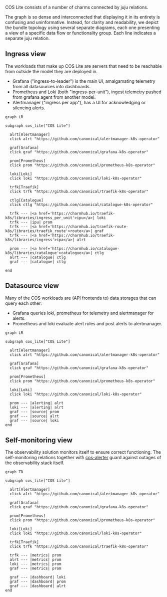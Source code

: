 COS Lite consists of a number of charms connected by juju relations.

The graph is so dense and interconnected that displaying it in its entirety is confusing and uninformative. Instead, for clarity and readability, we depict the bundle topology using several separate diagrams, each one presenting a view of a specific data flow or functionality group. 
Each line indicates a separate juju relation.

## Ingress view
The workloads that make up COS Lite are servers that need to be reachable from outside the model they are deployed in.
- Grafana ("ingress-to-leader") is the main UI, amalgamating telemetry from all datasources into dashboards.
- Prometheus and Loki (both "ingress-per-unit"), ingest telemetry pushed from grafana agent from another model.
- Alertmanager ("ingress per app"), has a UI for acknowledging or silencing alerts.

```mermaid
graph LR

subgraph cos_lite["COS Lite"]

  alrt[Alertmanager]
  click alrt "https://github.com/canonical/alertmanager-k8s-operator"
  
  graf[Grafana]
  click graf "https://github.com/canonical/grafana-k8s-operator"

  prom[Prometheus]
  click prom "https://github.com/canonical/prometheus-k8s-operator"

  loki[Loki]
  click loki "https://github.com/canonical/loki-k8s-operator"

  trfk[Traefik]
  click trfk "https://github.com/canonical/traefik-k8s-operator"

  ctlg[Catalogue]
  click ctlg "https://github.com/canonical/catalogue-k8s-operator"

  trfk --- |<a href='https://charmhub.io/traefik-k8s/libraries/ingress_per_unit'>ipu</a>| loki
  trfk --- |ipu| prom
  trfk --- |<a href='https://charmhub.io/traefik-route-k8s/libraries/traefik_route'>route</a>| graf
  trfk --- |<a href='https://charmhub.io/traefik-k8s/libraries/ingress'>ipa</a>| alrt

  prom --- |<a href='https://charmhub.io/catalogue-k8s/libraries/catalogue'>catalogue</a>| ctlg
  alrt --- |catalogue| ctlg
  graf --- |catalogue| ctlg

end
```

## Datasource view
Many of the COS workloads are (API frontends to) data storages that can query each other:
- Grafana queries loki, prometheus for telemetry and alertmanager for alerts.
- Prometheus and loki evaluate alert rules and post alerts to alertmanager.

```mermaid
graph LR

subgraph cos_lite["COS Lite"]

  alrt[Alertmanager]
  click alrt "https://github.com/canonical/alertmanager-k8s-operator"
  
  graf[Grafana]
  click graf "https://github.com/canonical/grafana-k8s-operator"

  prom[Prometheus]
  click prom "https://github.com/canonical/prometheus-k8s-operator"

  loki[Loki]
  click loki "https://github.com/canonical/loki-k8s-operator"

  prom --- |alerting| alrt
  loki --- |alerting| alrt
  graf --- |source| prom
  graf --- |source| alrt
  graf --- |source| loki
end
```

## Self-monitoring view
The observability solution monitors itself to ensure correct functioning. The self-monitoring relations together with [cos-alerter](https://github.com/canonical/cos-alerter) guard against outages of the observability stack itself.

```mermaid
graph TD

subgraph cos_lite["COS Lite"]

  alrt[Alertmanager]
  click alrt "https://github.com/canonical/alertmanager-k8s-operator"
  
  graf[Grafana]
  click graf "https://github.com/canonical/grafana-k8s-operator"

  prom[Prometheus]
  click prom "https://github.com/canonical/prometheus-k8s-operator"

  loki[Loki]
  click loki "https://github.com/canonical/loki-k8s-operator"

  trfk[Traefik]
  click trfk "https://github.com/canonical/traefik-k8s-operator"

  trfk --- |metrics| prom
  alrt --- |metrics| prom
  loki --- |metrics| prom
  graf --- |metrics| prom

  graf --- |dashboard| loki
  graf --- |dashboard| prom
  graf --- |dashboard| alrt
end
```
